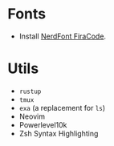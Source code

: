 # Fonts

+ Install [NerdFont FiraCode](https://www.nerdfonts.com/).

# Utils

+ `rustup`
+ `tmux`
+ `exa` (a replacement for `ls`)
+ Neovim
+ Powerlevel10k
+ Zsh Syntax Highlighting

